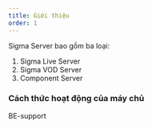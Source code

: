 ```yaml
---
title: Giới thiệu
order: 1
---
```


Sigma Server bao gồm ba loại:

1. Sigma Live Server
2. Sigma VOD Server 
3. Component Server 

### Cách thức hoạt động của máy chủ

BE-support